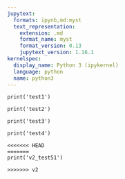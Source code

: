 ```yaml
---
jupytext:
  formats: ipynb,md:myst
  text_representation:
    extension: .md
    format_name: myst
    format_version: 0.13
    jupytext_version: 1.16.1
kernelspec:
  display_name: Python 3 (ipykernel)
  language: python
  name: python3
---
```


```{code-cell} ipython3
print('test1')
```

```{code-cell} ipython3
print('test2')
```

```{code-cell} ipython3
print('test3')
```

```{code-cell} ipython3
print('test4')
```

```{code-cell} ipython3
<<<<<<< HEAD
=======
print('v2_test51')
```

```{code-cell} ipython3
>>>>>>> v2

```

